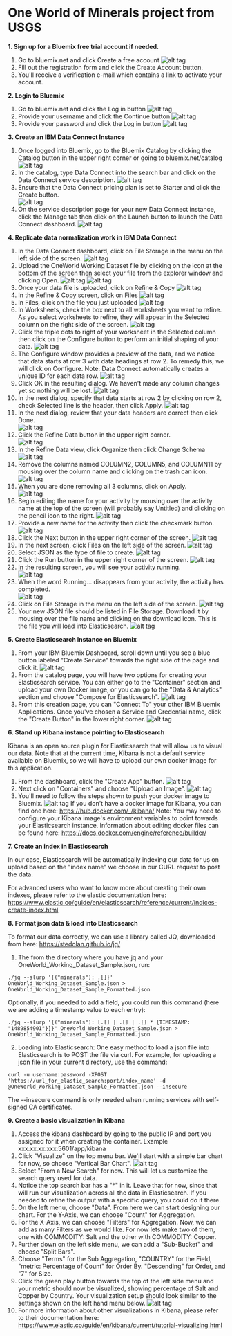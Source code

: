 # One World of Minerals project from USGS
**1. Sign up for a Bluemix free trial account if needed.**

1. Go to bluemix.net and click Create a free account 
![alt tag](/images/Box%20Notes%20Image%202017-03-28%2020.44.44.png)
2. Fill out the registration form and click the Create Account button.
3. You'll receive a verification e-mail which contains a link to activate your account.

**2. Login to Bluemix**

1. Go to bluemix.net and click the Log in button 
![alt tag](/images/Box%20Notes%20Image%202017-03-28%2020.44.59.png)
2. Provide your username and click the Continue button 
![alt tag](/images/Box%20Notes%20Image%202017-03-28%2020.46.16.png)
3. Provide your password and click the Log in button 
![alt tag](/images/Box%20Notes%20Image%202017-03-28%2020.46.42.png)
    
**3. Create an IBM Data Connect Instance**

1. Once logged into Bluemix, go to the Bluemix Catalog by clicking the Catalog button in the upper right  corner or going to bluemix.net/catalog 
![alt tag](/images/Box%20Notes%20Image%202017-03-28%2020.48.55.png)
2. In the catalog, type Data Connect into the search bar and click on the Data Connect service description. 
![alt tag](/images/Box%20Notes%20Image%202017-03-28%2020.49.31.png)
3. Ensure that the Data Connect pricing plan is set to Starter and click the Create button.  
![alt tag](/images/Box%20Notes%20Image%202017-03-28%2020.50.55.png)
4. On the service description page for your new Data Connect instance, click the Manage tab then click on the Launch button to launch the Data Connect dashboard.
![alt tag](/images/Box%20Notes%20Image%202017-03-28%2020.54.41.png)

**4. Replicate data normalization work in IBM Data Connect**

1. In the Data Connect dashboard, click on File Storage in the menu on the left side of the screen.
![alt tag](/images/Box%20Notes%20Image%202017-03-28%2019.59.58.png)
2. Upload the OneWorld Working Dataset file by clicking on the icon at the bottom of the screen then select your file from the explorer window and clicking Open. 
![alt tag](/images/Box%20Notes%20Image%202017-03-28%2020.00.47.png)
![alt tag](/images/Box%20Notes%20Image%202017-03-28%2020.02.23.png)
3. Once your data file is uploaded, click on Refine & Copy 
![alt tag](/images/Box%20Notes%20Image%202017-03-28%2020.02.56.png)
4. In the Refine & Copy screen, click on Files 
![alt tag](/images/Box%20Notes%20Image%202017-03-28%2020.03.21.png)
5. In Files, click on the file you just uploaded 
![alt tag](/images/Box%20Notes%20Image%202017-03-28%2020.05.44.png)
6. In Worksheets, check the box next to all worksheets you want to refine. As you select worksheets to refine, they will appear in the Selected column on the right side of the screen. 
![alt tag](/images/Box%20Notes%20Image%202017-03-28%2020.05.00.png)
7. Click the triple dots to right of your worksheet in the Selected column then click on the Configure button to perform an initial shaping of your data. 
![alt tag](/images/Box%20Notes%20Image%202017-03-28%2020.06.20.png)
8. The Configure window provides a preview of the data, and we notice that data starts at row 3 with data headings at row 2. To remedy this, we will click on Configure. Note: Data Connect automatically creates a unique ID for each data row.
![alt tag](/images/Box%20Notes%20Image%202017-03-28%2020.07.54.png)
9. Click OK in the resulting dialog. We haven't made any column changes yet so nothing will be lost.
![alt tag](/images/Box%20Notes%20Image%202017-03-28%2020.09.14.png)
10. In the next dialog, specify that data starts at row 2 by clicking on row 2, check Selected line is the header, then click Apply.
![alt tag](/images/Box%20Notes%20Image%202017-03-28%2020.12.39.png)
11. In the next dialog, review that your data headers are correct then click Done.  
![alt tag](/images/Box%20Notes%20Image%202017-03-28%2020.16.50.png)
12. Click the Refine Data button in the upper right corner.  
![alt tag](/images/Box%20Notes%20Image%202017-03-28%2020.18.08.png)
13. In the Refine Data view, click Organize then click Change Schema
![alt tag](/images/Box%20Notes%20Image%202017-03-28%2020.20.26.png)
14. Remove the columns named COLUMN2, COLUMN5, and COLUMN11 by mousing over the column name and clicking on the trash can icon.                       
![alt tag](/images/Box%20Notes%20Image%202017-03-28%2020.25.29.png)
15. When you are done removing all 3 columns, click on Apply.                            
![alt tag](/images/Box%20Notes%20Image%202017-03-28%2020.26.33.png)
16. Begin editing the name for your activity by mousing over the activity name at the top of the screen (will probably say Untitled) and clicking on the pencil icon to the right. 
![alt tag](/images/Box%20Notes%20Image%202017-03-28%2020.30.17.png)
17. Provide a new name for the activity then click the checkmark button. 
![alt tag](/images/Box%20Notes%20Image%202017-03-28%2020.32.25.png)
18. Click the Next button in the upper right corner of the screen. 
![alt tag](/images/Box%20Notes%20Image%202017-03-28%2020.33.04.png)
19. In the next screen, click Files on the left side of the screen. 
![alt tag](/images/Box%20Notes%20Image%202017-03-28%2020.33.57.png)
20. Select JSON as the type of file to create. 
![alt tag](/images/Box%20Notes%20Image%202017-03-28%2020.34.58.png)
21. Click the Run button in the upper right corner of the screen. 
![alt tag](/images/Box%20Notes%20Image%202017-03-28%2020.36.59.png)
22. In the resulting screen, you will see your activity running.                       
![alt tag](/images/Box%20Notes%20Image%202017-03-28%2020.38.07.png)
23. When the word Running... disappears from your activity, the activity has completed.                           
![alt tag](/images/Box%20Notes%20Image%202017-03-28%2020.38.48.png)
24. Click on File Storage in the menu on the left side of the screen.
![alt tag](/images/Box%20Notes%20Image%202017-03-28%2019.59.58.png)
25. Your new JSON file should be listed in File Storage. Download it by mousing over the file name and clicking on the download icon.  This is the file you will load into Elasticsearch.
![alt tag](/images/Box%20Notes%20Image%202017-03-28%2020.41.39.png)

**5. Create Elasticsearch Instance on Bluemix**

1. From your IBM Bluemix Dashboard, scroll down until you see a blue button labeled "Create Service" towards the right side of the page and click it.
![alt tag](/images/screen2.png)
2. From the catalog page, you will have two options for creating your Elasticsearch service.  You can either go to the "Container" section and upload your own Docker image, or you can go to the "Data & Analytics" section and choose "Compose for Elasticsearch".
![alt tag](/images/screen3.png)
3. From this creation page, you can "Connect To" your other IBM Bluemix Applications.  Once you've chosen a Service and Credential name, click the "Create Button" in the lower right corner.
![alt tag](/images/screen4.png)

**6. Stand up Kibana instance pointing to Elasticsearch**

Kibana is an open source plugin for Elasticsearch that will allow us to visual our data.  Note that at the current time, Kibana is not a default service available on Bluemix, so we will have to upload our own docker image for this application.

1. From the dashboard, click the "Create App" button.
![alt tag](/images/screen7.png)
2. Next click on "Containers" and choose "Upload an Image".
![alt tag](/images/screen6.png)
3. You'll need to follow the steps shown to push your docker image to Bluemix.
![alt tag](/images/screen8.png)
If you don't have a docker image for Kibana, you can find one here: https://hub.docker.com/_/kibana/
Note:  You may need to configure your Kibana image's environment variables to point towards your Elasticsearch instance.  Information about editing docker files can be found here: https://docs.docker.com/engine/reference/builder/

**7. Create an index in Elasticsearch**

In our case, Elasticsearch will be automatically indexing our data for us on upload based on the "index name" we choose in our CURL request to post the data.

For advanced users who want to know more about creating their own indexes, please refer to the elastic documentation here: https://www.elastic.co/guide/en/elasticsearch/reference/current/indices-create-index.html

**8. Format json data & load into Elasticsearch**

To format our data correctly, we can use a library called JQ, downloaded from here: https://stedolan.github.io/jq/

1. The from the directory where you have jq and your OneWorld_Working_Dataset_Sample.json, run:
```
./jq --slurp '{("minerals"): .[]}' OneWorld_Working_Dataset_Sample.json > OneWorld_Working_Dataset_Sample_Formatted.json
```
Optionally, if you needed to add a field, you could run this command (here we are adding a timestamp value to each entry):
```
./jq --slurp '{("minerals"): [.[] | .[] | .[] * {TIMESTAMP: "1489854901"}]}' OneWorld_Working_Dataset_Sample.json > OneWorld_Working_Dataset_Sample_Formatted.json
```
2. Loading into Elasticsearch:  One easy method to load a json file into Elasticsearch is to POST the file via curl.
For example, for uploading a json file in your current directory, use the command:
```
curl -u username:password -XPOST 'https://url_for_elastic_search:port/index_name' -d @OneWorld_Working_Dataset_Sample_Formatted.json --insecure
```
The --insecure command is only needed when running services with self-signed CA certificates.


**9. Create a basic visualization in Kibana**

1.  Access the kibana dashboard by going to the public IP and port you assigned for it when creating the container.  Example xxx.xx.xx.xxx:5601/app/kibana
2.  Click "Visualize" on the top menu bar.  We'll start with a simple bar chart for now, so choose "Vertical Bar Chart".
![alt tag](/images/screen5.png)
3.  Select "From a New Search" for now.  This will let us customize the search query used for data.
4.  Notice the top search bar has a "*" in it.  Leave that for now, since that will run our visualization across all the data in Elasticsearch.  If you needed to refine the output with a specific query, you could do it there.
5.  On the left menu, choose "Data".  From here we can start designing our chart.  For the Y-Axis, we can choose "Count" for Aggregation.
6.  For the X-Axis, we can choose "Filters" for Aggregation.  Now, we can add as many Filters as we would like.  For now lets make two of them, one with COMMODITY: Salt and the other with COMMODITY: Copper.
7.  Further down on the left side menu, we can add a "Sub-Bucket" and choose "Split Bars".
8.  Choose "Terms" for the Sub Aggregation, "COUNTRY" for the Field, "metric: Percentage of Count" for Order By.  "Descending" for Order, and "7" for Size.
9.  Click the green play button towards the top of the left side menu and your metric should now be visualized, showing percentage of Salt and Copper by Country.  Your visualization setup should look similar to the settings shown on the left hand menu below.
![alt tag](/images/kibanaVisualize.png)
10.  For more information about other visualizations in Kibana, please refer to their documentation here: https://www.elastic.co/guide/en/kibana/current/tutorial-visualizing.html
